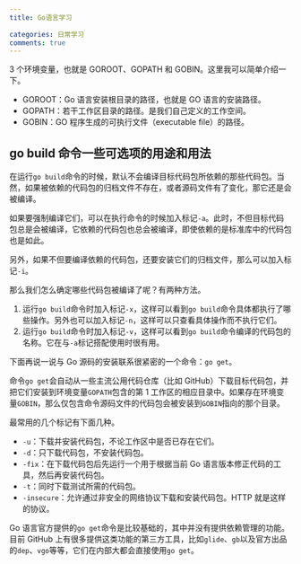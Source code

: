 ```yaml
---
title: Go语言学习
 
categories: 日常学习
comments: true
---
```


3 个环境变量，也就是 GOROOT、GOPATH 和 GOBIN。这里我可以简单介绍一下。

- GOROOT：Go 语言安装根目录的路径，也就是 GO 语言的安装路径。
- GOPATH：若干工作区目录的路径。是我们自己定义的工作空间。
- GOBIN：GO 程序生成的可执行文件（executable file）的路径。

<!-- more -->

## go build 命令一些可选项的用途和用法

在运行`go build`命令的时候，默认不会编译目标代码包所依赖的那些代码包。当然，如果被依赖的代码包的归档文件不存在，或者源码文件有了变化，那它还是会被编译。

如果要强制编译它们，可以在执行命令的时候加入标记`-a`。此时，不但目标代码包总是会被编译，它依赖的代码包也总会被编译，即使依赖的是标准库中的代码包也是如此。

另外，如果不但要编译依赖的代码包，还要安装它们的归档文件，那么可以加入标记`-i`。

那么我们怎么确定哪些代码包被编译了呢？有两种方法。

1. 运行`go build`命令时加入标记`-x`，这样可以看到`go build`命令具体都执行了哪些操作。另外也可以加入标记`-n`，这样可以只查看具体操作而不执行它们。
2. 运行`go build`命令时加入标记`-v`，这样可以看到`go build`命令编译的代码包的名称。它在与`-a`标记搭配使用时很有用。

下面再说一说与 Go 源码的安装联系很紧密的一个命令：`go get`。

命令`go get`会自动从一些主流公用代码仓库（比如 GitHub）下载目标代码包，并把它们安装到环境变量`GOPATH`包含的第 1 工作区的相应目录中。如果存在环境变量`GOBIN`，那么仅包含命令源码文件的代码包会被安装到`GOBIN`指向的那个目录。

最常用的几个标记有下面几种。

- `-u`：下载并安装代码包，不论工作区中是否已存在它们。
- `-d`：只下载代码包，不安装代码包。
- `-fix`：在下载代码包后先运行一个用于根据当前 Go 语言版本修正代码的工具，然后再安装代码包。
- `-t`：同时下载测试所需的代码包。
- `-insecure`：允许通过非安全的网络协议下载和安装代码包。HTTP 就是这样的协议。

Go 语言官方提供的`go get`命令是比较基础的，其中并没有提供依赖管理的功能。目前 GitHub 上有很多提供这类功能的第三方工具，比如`glide`、`gb`以及官方出品的`dep`、`vgo`等等，它们在内部大都会直接使用`go get`。